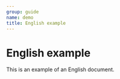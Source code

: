 ```yaml
---
group: guide
name: demo
title: English example
---
```


# English example

This is an example of an English document.